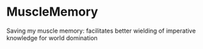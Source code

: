 # MuscleMemory
Saving my muscle memory: facilitates better wielding of imperative knowledge for world domination

